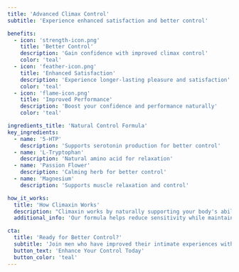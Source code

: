 ```yaml
---
title: 'Advanced Climax Control'
subtitle: 'Experience enhanced satisfaction and better control'

benefits:
  - icon: 'strength-icon.png'
    title: 'Better Control'
    description: 'Gain confidence with improved climax control'
    color: 'teal'
  - icon: 'feather-icon.png'
    title: 'Enhanced Satisfaction'
    description: 'Experience longer-lasting pleasure and satisfaction'
    color: 'teal'
  - icon: 'flame-icon.png'
    title: 'Improved Performance'
    description: 'Boost your confidence and performance naturally'
    color: 'teal'

ingredients_title: 'Natural Control Formula'
key_ingredients:
  - name: '5-HTP'
    description: 'Supports serotonin production for better control'
  - name: 'L-Tryptophan'
    description: 'Natural amino acid for relaxation'
  - name: 'Passion Flower'
    description: 'Calming herb for better control'
  - name: 'Magnesium'
    description: 'Supports muscle relaxation and control'

how_it_works:
  title: 'How Climaxin Works'
  description: "Climaxin works by naturally supporting your body's ability to maintain control and delay climax, allowing for longer-lasting intimate experiences."
  additional_info: 'Our formula helps reduce sensitivity while maintaining pleasure, giving you the confidence and control you need for a more satisfying experience.'

cta:
  title: 'Ready for Better Control?'
  subtitle: 'Join men who have improved their intimate experiences with Climaxin'
  button_text: 'Enhance Your Control Today'
  button_color: 'teal'
---
```

